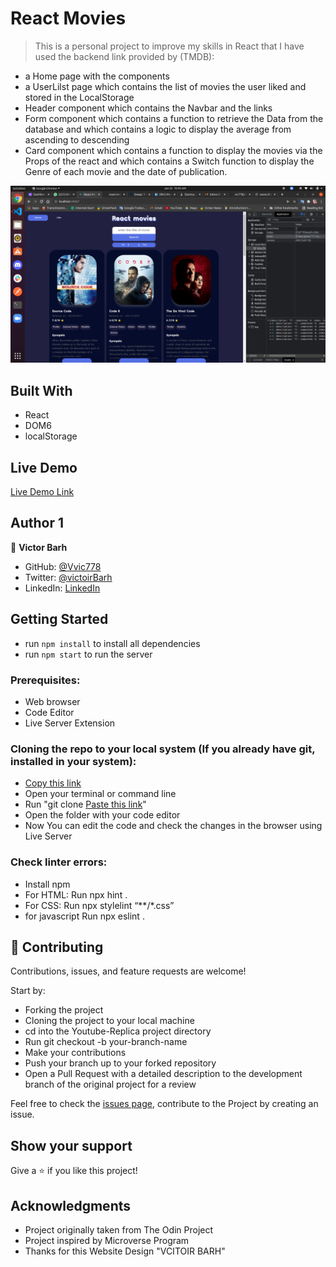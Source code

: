 # React Movies

> This is a personal project to improve my skills in React that  I have used the backend link provided by (TMDB):

  - a Home page with the components
  - a UserLilst page which contains the list of movies the user liked and stored in the LocalStorage
  - Header component which contains the Navbar and the links
  - Form component which contains a function to retrieve the Data from the database and which contains a logic to    display the average from ascending to descending
  - Card component which contains a function to display the movies via the Props of the react and which contains a Switch function to display the Genre of each movie and the date of publication.


![](https://github.com/vic778/react-movies/blob/userList/src/img/screen1.png)
## Built With

- React
- DOM6
- localStorage
## Live Demo

[Live Demo Link](https://thirsty-kalam-5dacb9.netlify.app/)

## Author 1

👤 **Victor Barh**

- GitHub: [@Vvic778](https://github.com/vic778)
- Twitter: [@victoirBarh](https://twitter.com/)
- LinkedIn: [LinkedIn](https://linkedin.com/in/victoir-barh)

## Getting Started
- run `npm install` to install all dependencies
- run `npm start` to run the server

### Prerequisites:

- Web browser
- Code Editor
- Live Server Extension

### Cloning the repo to your local system (If you already have git, installed in your system):

- [Copy this link](https://github.com/vic778/To-Do-List/tree/develop)
- Open your terminal or command line
- Run "git clone [Paste this link](https://github.com/vic778/To-Do-List/tree/develop)"
- Open the folder with your code editor
- Now You can edit the code and check the changes in the browser using Live Server

### Check linter errors:

- Install npm
- For HTML: Run npx hint .
- For CSS: Run npx stylelint “**/*.css”
- for javascript Run npx eslint .

## 🤝 Contributing

Contributions, issues, and feature requests are welcome!

Start by:

- Forking the project
- Cloning the project to your local machine
- cd into the Youtube-Replica project directory
- Run git checkout -b your-branch-name
- Make your contributions
- Push your branch up to your forked repository
- Open a Pull Request with a detailed description to the development branch of the original project for a review

Feel free to check the [issues page](), contribute to the Project by creating an issue.


## Show your support

Give a ⭐️ if you like this project!

## Acknowledgments
- Project originally taken from The Odin Project
- Project inspired by Microverse Program
- Thanks for this Website Design "VCITOIR BARH"
